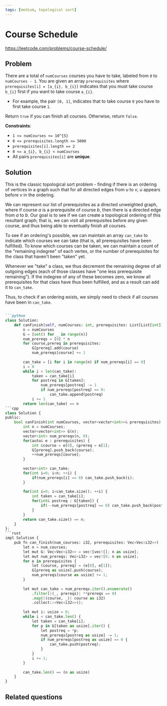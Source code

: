 ```yaml
---
tags: [medium, topological sort]
---
```


# Course Schedule

<Difficulty m />

https://leetcode.com/problems/course-schedule/

## Problem

There are a total of `numCourses` courses you have to take, labeled from `0` to `numCourses - 1`. You are given an array `prerequisites` where `prerequisites[i] = [a_{i}, b_{i}]` indicates that you must take course `b_{i}` first if you want to take course `a_{i}`.

- For example, the pair `[0, 1]`, indicates that to take course `0` you have to first take course `1`.

Return `true` if you can finish all courses. Otherwise, return `false`.

**Constraints**:
- `1 <= numCourses <= 10^{5}`
- `0 <= prerequisites.length <= 5000`
- `prerequisites[i].length == 2`
- `0 <= a_{i}, b_{i} < numCourses`
- All pairs `prerequisites[i]` are **unique**.

## Solution

This is the classic topological sort problem - finding if there is an ordering of vertices in a graph such that for all directed edges from $u$ to $v$, $u$ appears before $v$ in the ordering.

We can represent our list of prerequisites as a directed unweighted graph, where if course $a$ is a prerequisite of course $b$, then there is a directed edge from $a$ to $b$. Our goal is to see if we can create a topological ordering of this resultant graph; that is, we can visit all prerequisites before any given course, and thus being able to eventually finish all courses.

To see if an ordering's possible, we can maintain an array `can_take` to indicate which courses we can take (that is, all prerequisites have been fulfilled). To know which courses can be taken, we can maintain a count of the "remaining indegree" of each vertex, or the number of prerequisites for the class that haven't been "taken" yet.

Whenever we "take" a class, we thus decrement the remaining degree of all outgoing edges (each of those classes have "one less prerequisite remaining"). If the indegree of any of these becomes zero, we know all prerequisites for that class have thus been fulfilled, and as a result can add it to `can_take`.

Thus, to check if an ordering exists, we simply need to check if all courses have been in `can_take`.

```md codetabs

```python
class Solution:
    def canFinish(self, numCourses: int, prerequisites: List[List[int]]) -> bool:
        n = numCourses
        G = [set() for _ in range(n)]
        num_prereqs = [0] * n
        for course,prereq in prerequisites:
            G[prereq].add(course)
            num_prereqs[course] += 1
            
        can_take = [i for i in range(n) if num_prereqs[i] == 0]
        i = 0
        while i < len(can_take):
            taken = can_take[i]
            for postreq in G[taken]:
                num_prereqs[postreq] -= 1
                if num_prereqs[postreq] == 0:
                    can_take.append(postreq)
            i += 1
        return len(can_take) == n
```cpp
class Solution {
public:
    bool canFinish(int numCourses, vector<vector<int>>& prerequisites) {
        int n = numCourses;
        vector<vector<int>> G(n);
        vector<int> num_prereqs(n, 0);
        for(auto& e : prerequisites) {
            int &course = e[0], &prereq = e[1];
            G[prereq].push_back(course);
            ++num_prereqs[course];
        }
        
        vector<int> can_take;
        for(int i=0; i<n; ++i) {
            if(num_prereqs[i] == 0) can_take.push_back(i);
        }
        
        for(int i=0; i<can_take.size(); ++i) {
            int taken = can_take[i];
            for(int& postreq : G[taken]) {
                if(--num_prereqs[postreq] == 0) can_take.push_back(postreq);
            }
        }
        return can_take.size() == n;
    }
};
```rust
impl Solution {
    pub fn can_finish(num_courses: i32, prerequisites: Vec<Vec<i32>>) -> bool {
        let n = num_courses;
        let mut G: Vec<Vec<i32>> = vec![vec![]; n as usize];
        let mut num_prereqs: Vec<i32> = vec![0; n as usize];
        for e in prerequisites {
            let (course, prereq) = (e[0], e[1]);
            G[prereq as usize].push(course);
            num_prereqs[course as usize] += 1;
        }
        
        let mut can_take = num_prereqs.iter().enumerate()
            .filter(|(_, prereqs)| **prereqs == 0)
            .map(|(course, _)| course as i32)
            .collect::<Vec<i32>>();
        
        let mut i: usize = 0;
        while i < can_take.len() {
            let taken = can_take[i];
            for p in G[taken as usize].iter() {
                let postreq = *p;
                num_prereqs[postreq as usize] -= 1;
                if num_prereqs[postreq as usize] == 0 {
                    can_take.push(postreq);
                }
            }
            i += 1;
        }
        
        can_take.len() == (n as usize)
    }
}
```

## Related questions

<Similar title="Course Schedule II" m />

<Similar title="Graph Valid Tree" m />

<Similar title="Minimum Height Trees" m />

<Similar title="Course Schedule III" h />
